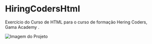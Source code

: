 # HiringCodersHtml
Exercício do Curso de HTML para o curso de formação Hering Coders, Gama Academy .

![Imagem do Projeto](./img/jonathanppmaia.github.io_HiringCodersHtml_.png)
